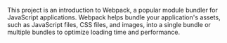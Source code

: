 <p>This project is an introduction to Webpack, a popular module bundler for JavaScript applications. Webpack helps bundle your application's assets, such as JavaScript files, CSS files, and images, into a single bundle or multiple bundles to optimize loading time and performance.</p>
